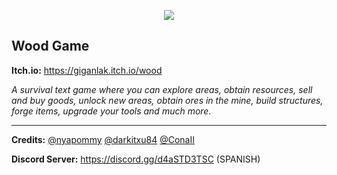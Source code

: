 
<p align="center" >
<img src="https://raw.githubusercontent.com/giganlak/wood/main/assets/icons/logo.png"/>
</p>

Wood Game
---------------------------------

**Itch.io:** https://giganlak.itch.io/wood

*A survival text game where you can explore areas, obtain resources, sell and buy goods, unlock new areas, obtain ores in the mine, build structures, forge items, upgrade your tools and much more.*

------------

**Credits:** [@nyapommy]( https://github.com/nyapommy ) [@darkitxu84]( https://github.com/darkitxu84 ) [@ConaII]( https://github.com/ConaII )

**Discord Server:** https://discord.gg/d4aSTD3TSC (SPANISH)
